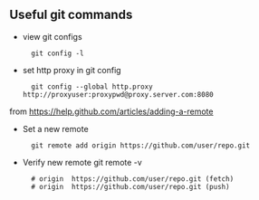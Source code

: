 Useful git commands
-------------------

* view git configs

        git config -l

* set http proxy in git config

        git config --global http.proxy http://proxyuser:proxypwd@proxy.server.com:8080
        
from https://help.github.com/articles/adding-a-remote

* Set a new remote
        
        git remote add origin https://github.com/user/repo.git

* Verify new remote
        git remote -v


        # origin  https://github.com/user/repo.git (fetch)
        # origin  https://github.com/user/repo.git (push)

